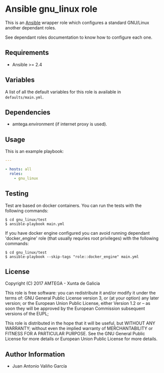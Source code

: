 # Ansible gnu_linux role

This is an [Ansible](http://www.ansible.com) wrapper role which configures a standard GNU/Linux another dependant roles.

See dependant roles documentation to know how to configure each one.

## Requirements

- Ansible >= 2.4

## Variables

A list of all the default variables for this role is available in `defaults/main.yml`.

## Dependencies

- amtega.environment (if internet proxy is used).

## Usage

This is an example playbook:

```yaml
---

- hosts: all
  roles:
    - gnu_linux
```

## Testing

Test are based on docker containers. You can run the tests with the following commands:

```shell
$ cd gnu_linux/test
$ ansible-playbook main.yml
```

If you have docker engine configured you can avoid running dependant 'docker_engine' role (that usually requries root privileges) with the following commands:

```shell
$ cd gnu_linux/test
$ ansible-playbook --skip-tags "role::docker_engine" main.yml
```

## License

Copyright (C) 2017 AMTEGA - Xunta de Galicia

This role is free software: you can redistribute it and/or modify
it under the terms of:
GNU General Public License version 3, or (at your option) any later version;
or the European Union Public License, either Version 1.2 or – as soon
they will be approved by the European Commission ­subsequent versions of
the EUPL;

This role is distributed in the hope that it will be useful,
but WITHOUT ANY WARRANTY; without even the implied warranty of
MERCHANTABILITY or FITNESS FOR A PARTICULAR PURPOSE.  See the
GNU General Public License for more details or European Union Public License for more details.

## Author Information

- Juan Antonio Valiño García
